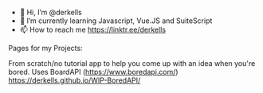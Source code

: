 - 👋 Hi, I’m @derkells
- 🌱 I’m currently learning Javascript, Vue.JS and SuiteScript
- 📫 How to reach me https://linktr.ee/derkells


Pages for my Projects:

From scratch/no tutorial app to help you come up with an idea when you're bored. Uses BoardAPI (https://www.boredapi.com/)
https://derkells.github.io/WIP-BoredAPI/
